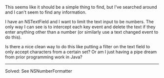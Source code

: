 

This seems like it should be a simple thing to find, but I've searched around and I can't seem to find any information.

I have an NSTextField and I want to limit the text input to be numbers.  The only way I can see is to intercept each key event and delete the text if they enter anything other than a number (or similarly use a text changed event to do this).

Is there a nice clean way to do this like putting a filter on the text field to only accept characters from a certain set?  Or am I just having a pipe dream from prior programming work in Java?

----

Solved: See NSNumberFormatter
